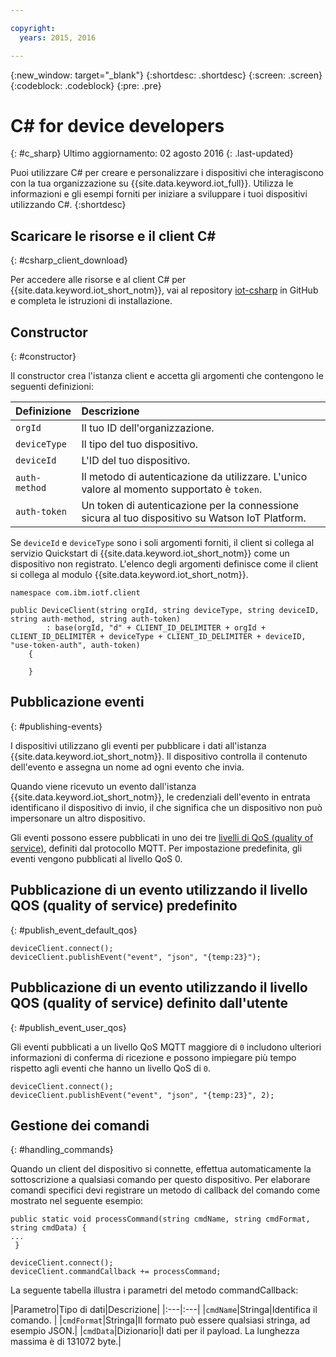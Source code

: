 ```yaml
---

copyright:
  years: 2015, 2016

---
```


{:new_window: target="_blank"}
{:shortdesc: .shortdesc}
{:screen: .screen}
{:codeblock: .codeblock}
{:pre: .pre}


# ﻿C# for device developers
{: #c_sharp}
Ultimo aggiornamento: 02 agosto 2016
{: .last-updated}

Puoi utilizzare C# per creare e personalizzare i dispositivi che interagiscono con la tua organizzazione su {{site.data.keyword.iot_full}}. Utilizza le informazioni e gli esempi forniti per iniziare a sviluppare i tuoi dispositivi utilizzando C#. {:shortdesc}

## Scaricare le risorse e il client C#
{: #csharp_client_download}

Per accedere alle risorse e al client C# per {{site.data.keyword.iot_short_notm}}, vai al repository [iot-csharp](https://github.com/ibm-watson-iot/iot-csharp) in GitHub e completa le istruzioni di installazione.


## Constructor
{: #constructor}

Il constructor crea l'istanza client e accetta gli argomenti che contengono le seguenti definizioni:

|Definizione |Descrizione |
|:---|:---|
|`orgId`|Il tuo ID dell'organizzazione.|
|`deviceType`|Il tipo del tuo dispositivo.|
|`deviceId` |L'ID del tuo dispositivo. |
|`auth-method`   |Il metodo di autenticazione da utilizzare. L'unico valore al momento supportato è `token`. |
|`auth-token`   |Un token di autenticazione per la connessione sicura al tuo dispositivo su Watson IoT Platform. |


Se `deviceId` e `deviceType` sono i soli argomenti forniti, il client si collega al servizio Quickstart di {{site.data.keyword.iot_short_notm}} come un dispositivo non registrato. L'elenco degli argomenti definisce come il client si collega al modulo {{site.data.keyword.iot_short_notm}}.


```
namespace com.ibm.iotf.client

public DeviceClient(string orgId, string deviceType, string deviceID, string auth-method, string auth-token)
        : base(orgId, "d" + CLIENT_ID_DELIMITER + orgId + CLIENT_ID_DELIMITER + deviceType + CLIENT_ID_DELIMITER + deviceID, "use-token-auth", auth-token)
    {

    }
```

## Pubblicazione eventi
{: #publishing-events}

I dispositivi utilizzano gli eventi per pubblicare i dati all'istanza {{site.data.keyword.iot_short_notm}}. Il dispositivo controlla il contenuto dell'evento e assegna un nome ad ogni evento che invia.

Quando viene ricevuto un evento dall'istanza {{site.data.keyword.iot_short_notm}}, le credenziali dell'evento in entrata identificano il dispositivo di invio, il che significa che un dispositivo non può impersonare un altro dispositivo. 

Gli eventi possono essere pubblicati in uno dei tre [livelli di QoS (quality of service)](../mqtt.html#managed-devices), definiti dal protocollo MQTT. Per impostazione predefinita, gli eventi vengono pubblicati al livello QoS 0.


## Pubblicazione di un evento utilizzando il livello QOS (quality of service) predefinito
{: #publish_event_default_qos}

```
deviceClient.connect();
deviceClient.publishEvent("event", "json", "{temp:23}");
```


## Pubblicazione di un evento utilizzando il livello QOS (quality of service) definito dall'utente 
{: #publish_event_user_qos}

Gli eventi pubblicati a un livello QoS MQTT maggiore di `0` includono ulteriori informazioni di conferma di ricezione e possono impiegare più tempo rispetto agli eventi che hanno un livello QoS di `0`.


```
deviceClient.connect();
deviceClient.publishEvent("event", "json", "{temp:23}", 2);
```

## Gestione dei comandi
{: #handling_commands}

Quando un client del dispositivo si connette, effettua automaticamente la sottoscrizione a qualsiasi comando per questo dispositivo. Per elaborare comandi specifici devi registrare un metodo di callback del comando come mostrato nel seguente esempio: 

```
public static void processCommand(string cmdName, string cmdFormat, string cmdData) {
...
 }
```

```
deviceClient.connect();
deviceClient.commandCallback += processCommand;
```
La seguente tabella illustra i parametri del metodo commandCallback:

|Parametro|Tipo di dati|Descrizione|
|:---|:---|
|`cmdName`|Stringa|Identifica il comando. |
|`cmdFormat`|Stringa|Il formato può essere qualsiasi stringa, ad esempio JSON.|
|`cmdData`|Dizionario|I dati per il payload. La lunghezza massima è di 131072 byte.|

